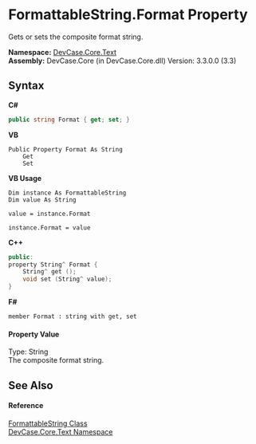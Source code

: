 # FormattableString.Format Property 
 

Gets or sets the composite format string.

**Namespace:**&nbsp;<a href="N_DevCase_Core_Text">DevCase.Core.Text</a><br />**Assembly:**&nbsp;DevCase.Core (in DevCase.Core.dll) Version: 3.3.0.0 (3.3)

## Syntax

**C#**<br />
``` C#
public string Format { get; set; }
```

**VB**<br />
``` VB
Public Property Format As String
	Get
	Set
```

**VB Usage**<br />
``` VB Usage
Dim instance As FormattableString
Dim value As String

value = instance.Format

instance.Format = value
```

**C++**<br />
``` C++
public:
property String^ Format {
	String^ get ();
	void set (String^ value);
}
```

**F#**<br />
``` F#
member Format : string with get, set

```


#### Property Value
Type: String<br />The composite format string.

## See Also


#### Reference
<a href="T_DevCase_Core_Text_FormattableString">FormattableString Class</a><br /><a href="N_DevCase_Core_Text">DevCase.Core.Text Namespace</a><br />